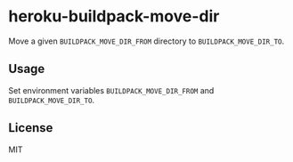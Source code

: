 # heroku-buildpack-move-dir

Move a given `BUILDPACK_MOVE_DIR_FROM` directory to `BUILDPACK_MOVE_DIR_TO`.

## Usage

Set environment variables `BUILDPACK_MOVE_DIR_FROM` and `BUILDPACK_MOVE_DIR_TO`.

## License

MIT
